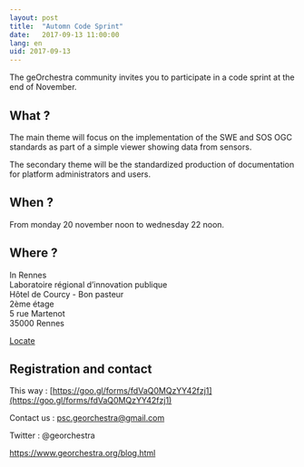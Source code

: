 ```yaml
---
layout: post
title:  "Automn Code Sprint"
date:   2017-09-13 11:00:00
lang: en
uid: 2017-09-13
---
```


The geOrchestra community invites you to participate in a code sprint at the end of November.

## What ?
The main theme will focus on the implementation of the SWE and SOS OGC standards as part of a simple viewer showing data from sensors.

The secondary theme will be the standardized production of documentation for platform administrators and users.


## When ?
From monday 20 november noon to wednesday 22 noon.

<!--more-->

## Where ?
In Rennes<br />
Laboratoire régional d’innovation publique<br />
Hôtel de Courcy - Bon pasteur<br />
2ème étage<br />
5 rue Martenot<br />
35000 Rennes<br />

[Locate](https://fr.mappy.com/#/23/M1/THome/N24,-9.4,-1.67349,48.11257/Z19/)

## Registration and contact
This way : [https://goo.gl/forms/fdVaQ0MQzYY42fzj1](https://goo.gl/forms/fdVaQ0MQzYY42fzj1)

Contact us : psc.georchestra@gmail.com

Twitter : @georchestra

https://www.georchestra.org/blog.html